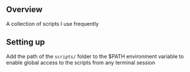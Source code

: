 ## Overview
A collection of scripts I use frequently

## Setting up
Add the path of the `scripts/` folder to the $PATH environment variable to enable global access to the scripts from any terminal session
